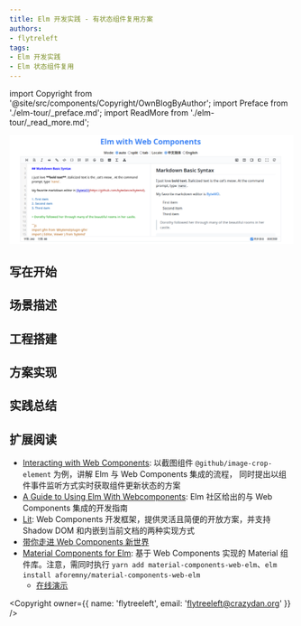```yaml
---
title: Elm 开发实践 - 有状态组件复用方案
authors:
- flytreleft
tags:
- Elm 开发实践
- Elm 状态组件复用
---
```


import Copyright from '@site/src/components/Copyright/OwnBlogByAuthor';
import Preface from './elm-tour/_preface.md';
import ReadMore from './elm-tour/_read_more.md';


![](./elm-tour/reuse-statefull-components.png)

## 写在开始

<Preface />

## 场景描述


<!-- more -->

## 工程搭建


## 方案实现


## 实践总结


## 扩展阅读

- [Interacting with Web Components](https://elmprogramming.com/interacting-with-web-components.html):
  以截图组件 `@github/image-crop-element` 为例，讲解 Elm 与 Web Components 集成的流程，
  同时提出以组件事件监听方式实时获取组件更新状态的方案
- [A Guide to Using Elm With Webcomponents](https://github.com/elm-community/js-integration-examples/blob/master/more/webcomponents/README.md):
  Elm 社区给出的与 Web Components 集成的开发指南
- [Lit](https://lit.dev/docs/):
  Web Components 开发框架，提供灵活且简便的开放方案，并支持 Shadow DOM 和内嵌到当前文档的两种实现方式
- [带你走进 Web Components 新世界](https://juejin.cn/post/7086682965371486216)
- [Material Components for Elm](https://github.com/aforemny/material-components-web-elm):
  基于 Web Components 实现的 Material 组件库。注意，需同时执行
  `yarn add material-components-web-elm`、`elm install aforemny/material-components-web-elm`
  - [在线演示](https://aforemny.github.io/material-components-web-elm/)

<ReadMore />


<Copyright
  owner={{
    name: 'flytreeleft', email: 'flytreeleft@crazydan.org'
  }}
/>

